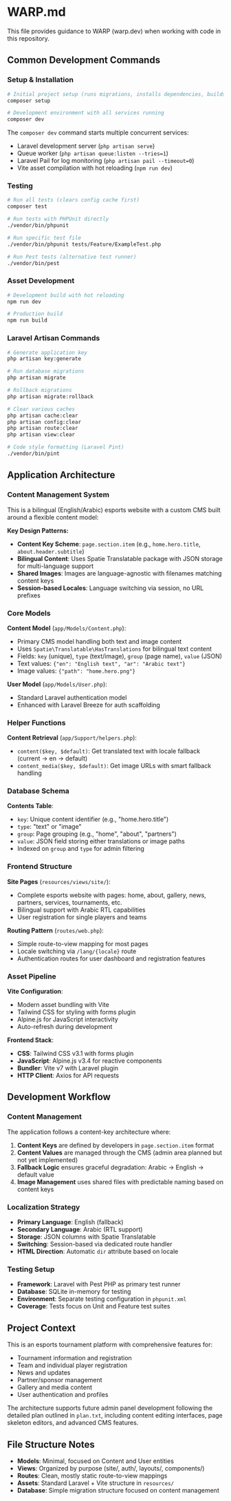 # WARP.md

This file provides guidance to WARP (warp.dev) when working with code in this repository.

## Common Development Commands

### Setup & Installation
```bash
# Initial project setup (runs migrations, installs dependencies, builds assets)
composer setup

# Development environment with all services running
composer dev
```

The `composer dev` command starts multiple concurrent services:
- Laravel development server (`php artisan serve`)
- Queue worker (`php artisan queue:listen --tries=1`)  
- Laravel Pail for log monitoring (`php artisan pail --timeout=0`)
- Vite asset compilation with hot reloading (`npm run dev`)

### Testing
```bash
# Run all tests (clears config cache first)
composer test

# Run tests with PHPUnit directly
./vendor/bin/phpunit

# Run specific test file
./vendor/bin/phpunit tests/Feature/ExampleTest.php

# Run Pest tests (alternative test runner)
./vendor/bin/pest
```

### Asset Development
```bash
# Development build with hot reloading
npm run dev

# Production build
npm run build
```

### Laravel Artisan Commands
```bash
# Generate application key
php artisan key:generate

# Run database migrations
php artisan migrate

# Rollback migrations
php artisan migrate:rollback

# Clear various caches
php artisan cache:clear
php artisan config:clear
php artisan route:clear
php artisan view:clear

# Code style formatting (Laravel Pint)
./vendor/bin/pint
```

## Application Architecture

### Content Management System
This is a bilingual (English/Arabic) esports website with a custom CMS built around a flexible content model:

**Key Design Patterns:**
- **Content Key Scheme**: `page.section.item` (e.g., `home.hero.title`, `about.header.subtitle`)
- **Bilingual Content**: Uses Spatie Translatable package with JSON storage for multi-language support
- **Shared Images**: Images are language-agnostic with filenames matching content keys
- **Session-based Locales**: Language switching via session, no URL prefixes

### Core Models

**Content Model** (`app/Models/Content.php`):
- Primary CMS model handling both text and image content
- Uses `Spatie\Translatable\HasTranslations` for bilingual text content
- Fields: `key` (unique), `type` (text/image), `group` (page name), `value` (JSON)
- Text values: `{"en": "English text", "ar": "Arabic text"}`  
- Image values: `{"path": "home.hero.png"}`

**User Model** (`app/Models/User.php`):
- Standard Laravel authentication model
- Enhanced with Laravel Breeze for auth scaffolding

### Helper Functions

**Content Retrieval** (`app/Support/helpers.php`):
- `content($key, $default)`: Get translated text with locale fallback (current → en → default)
- `content_media($key, $default)`: Get image URLs with smart fallback handling

### Database Schema

**Contents Table**:
- `key`: Unique content identifier (e.g., "home.hero.title")
- `type`: "text" or "image"  
- `group`: Page grouping (e.g., "home", "about", "partners")
- `value`: JSON field storing either translations or image paths
- Indexed on `group` and `type` for admin filtering

### Frontend Structure

**Site Pages** (`resources/views/site/`):
- Complete esports website with pages: home, about, gallery, news, partners, services, tournaments, etc.
- Bilingual support with Arabic RTL capabilities
- User registration for single players and teams

**Routing Pattern** (`routes/web.php`):
- Simple route-to-view mapping for most pages
- Locale switching via `/lang/{locale}` route
- Authentication routes for user dashboard and registration features

### Asset Pipeline

**Vite Configuration**:
- Modern asset bundling with Vite
- Tailwind CSS for styling with forms plugin
- Alpine.js for JavaScript interactivity  
- Auto-refresh during development

**Frontend Stack**:
- **CSS**: Tailwind CSS v3.1 with forms plugin
- **JavaScript**: Alpine.js v3.4 for reactive components
- **Bundler**: Vite v7 with Laravel plugin
- **HTTP Client**: Axios for API requests

## Development Workflow

### Content Management
The application follows a content-key architecture where:

1. **Content Keys** are defined by developers in `page.section.item` format
2. **Content Values** are managed through the CMS (admin area planned but not yet implemented)
3. **Fallback Logic** ensures graceful degradation: Arabic → English → default value
4. **Image Management** uses shared files with predictable naming based on content keys

### Localization Strategy
- **Primary Language**: English (fallback)
- **Secondary Language**: Arabic (RTL support)
- **Storage**: JSON columns with Spatie Translatable
- **Switching**: Session-based via dedicated route handler
- **HTML Direction**: Automatic `dir` attribute based on locale

### Testing Setup
- **Framework**: Laravel with Pest PHP as primary test runner
- **Database**: SQLite in-memory for testing
- **Environment**: Separate testing configuration in `phpunit.xml`
- **Coverage**: Tests focus on Unit and Feature test suites

## Project Context

This is an esports tournament platform with comprehensive features for:
- Tournament information and registration
- Team and individual player registration  
- News and updates
- Partner/sponsor management
- Gallery and media content
- User authentication and profiles

The architecture supports future admin panel development following the detailed plan outlined in `plan.txt`, including content editing interfaces, page skeleton editors, and advanced CMS features.

## File Structure Notes

- **Models**: Minimal, focused on Content and User entities
- **Views**: Organized by purpose (site/, auth/, layouts/, components/)
- **Routes**: Clean, mostly static route-to-view mappings
- **Assets**: Standard Laravel + Vite structure in `resources/`
- **Database**: Simple migration structure focused on content management